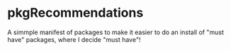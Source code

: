 # pkgRecommendations
A simmple manifest of packages to make it easier to do an install of "must have" packages, where I decide "must have"!
